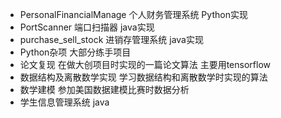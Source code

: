 * PersonalFinancialManage 个人财务管理系统 Python实现   
* PortScanner 端口扫描器 java实现    
* purchase_sell_stock 进销存管理系统 java实现 
* Python杂项 大部分练手项目   
* 论文复现 在做大创项目时实现的一篇论文算法 主要用tensorflow  
* 数据结构及离散数学实现 学习数据结构和离散数学时实现的算法    
* 数学建模 参加美国数据建模比赛时数据分析    
* 学生信息管理系统 java   
